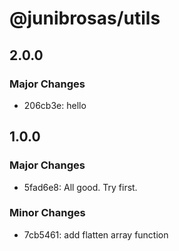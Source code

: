 # @junibrosas/utils

## 2.0.0

### Major Changes

- 206cb3e: hello

## 1.0.0

### Major Changes

- 5fad6e8: All good. Try first.

### Minor Changes

- 7cb5461: add flatten array function
